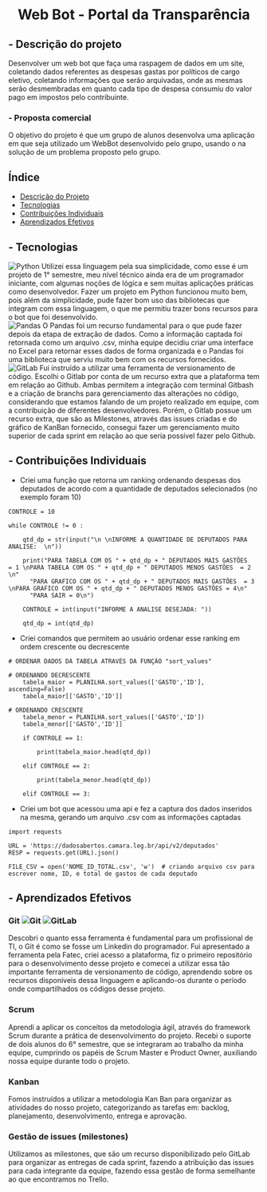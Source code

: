 # <center>Web Bot - Portal da Transparência</center>

## - Descrição do projeto
Desenvolver um web bot que faça uma raspagem de dados em um site, coletando dados referentes as despesas gastas por políticos de cargo eletivo, coletando informações que serão arquivadas, onde as mesmas serão desmembradas em quanto cada tipo de despesa consumiu do valor pago em impostos pelo contribuinte.
### - Proposta comercial
O objetivo do projeto é que um grupo de alunos desenvolva uma aplicação em que seja utilizado um WebBot desenvolvido pelo grupo, usando o na solução de um problema proposto pelo grupo.

## Índice

<!--ts-->
*  [Descrição do Projeto](#descricao-do-projeto)
*  [Tecnologias](#tecnologias)
*  [Contribuições Individuais](#contribuicoes-individuais)
*  [Aprendizados Efetivos](#aprendizados-efetivos)
<!--te-->

## - Tecnologias
![Python](https://img.shields.io/badge/python-3670A0?style=for-the-badge&logo=python&logoColor=ffdd54)
Utilizei essa linguagem pela sua simplicidade, como esse é um projeto de 1° semestre, meu nível técnico ainda era de um programador iniciante, com algumas noções de lógica e sem muitas aplicações práticas como desenvolvedor.
Fazer um projeto em Python funcionou muito bem, pois além da simplicidade, pude fazer bom uso das bibliotecas que integram com essa linguagem, o que me permitiu trazer bons recursos para o bot que foi desenvolvido.<br>
![Pandas](https://img.shields.io/badge/pandas-%23150458.svg?style=for-the-badge&logo=pandas&logoColor=white)
O Pandas foi um recurso fundamental para o que pude fazer depois da etapa de extração de dados. Como a informação captada foi retornada como um arquivo .csv, minha equipe decidiu criar uma interface no Excel para retornar esses dados de forma organizada e o Pandas foi uma biblioteca que serviu muito bem com os recursos fornecidos.<br>
![GitLab](https://img.shields.io/badge/gitlab-%23181717.svg?style=for-the-badge&logo=gitlab&logoColor=white)
Fui instruído a utilizar uma ferramenta de versionamento de código.
Escolhi o Gitlab por conta de um recurso extra que a plataforma tem em relação ao Github. Ambas permitem a integração com terminal Gitbash e a criação de branchs para gerenciamento das alterações no código, considerando que estamos falando de um projeto realizado em equipe, com a contribuição de diferentes desenvolvedores. Porém, o Gitlab possue um recurso extra, que são as Milestones, através das issues criadas e do gráfico de KanBan fornecido, consegui fazer um gerenciamento muito superior de cada sprint em relação ao que seria possível fazer pelo Github.

## - Contribuições Individuais
- Criei uma função que retorna um ranking ordenando despesas dos deputados de acordo com a quantidade de deputados selecionados (no exemplo foram 10)
```
CONTROLE = 10

while CONTROLE != 0 :

    qtd_dp = str(input("\n \nINFORME A QUANTIDADE DE DEPUTADOS PARA ANALISE:  \n"))

    print("PARA TABELA COM OS " + qtd_dp + " DEPUTADOS MAIS GASTÕES   = 1 \nPARA TABELA COM OS " + qtd_dp + " DEPUTADOS MENOS GASTÕES  = 2 \n"
      "PARA GRAFICO COM OS " + qtd_dp + " DEPUTADOS MAIS GASTÕES  = 3 \nPARA GRAFICO COM OS " + qtd_dp + " DEPUTADOS MENOS GASTÕES = 4\n"
      "PARA SAIR = 0\n")

    CONTROLE = int(input("INFORME A ANALISE DESEJADA: "))

    qtd_dp = int(qtd_dp)
```

- Criei comandos que permitem ao usuário ordenar esse ranking em ordem crescente ou decrescente
```
# ORDENAR DADOS DA TABELA ATRAVÉS DA FUNÇÃO "sort_values"

# ORDENANDO DECRESCENTE
    tabela_maior = PLANILHA.sort_values(['GASTO','ID'], ascending=False)
    tabela_maior[['GASTO','ID']]

# ORDENANDO CRESCENTE
    tabela_menor = PLANILHA.sort_values(['GASTO','ID'])
    tabela_menor[['GASTO','ID']]

    if CONTROLE == 1:

        print(tabela_maior.head(qtd_dp))

    elif CONTROLE == 2:

        print(tabela_menor.head(qtd_dp))

    elif CONTROLE == 3:
```

- Criei um bot que acessou uma api e fez a captura dos dados inseridos na mesma, gerando um arquivo .csv com as informações captadas
```
import requests

URL = 'https://dadosabertos.camara.leg.br/api/v2/deputados'
RESP = requests.get(URL).json()

FILE_CSV = open('NOME_ID_TOTAL.csv', 'w')  # criando arquivo csv para escrever nome, ID, e total de gastos de cada deputado
```

## - Aprendizados Efetivos
### Git ![Git](https://img.shields.io/badge/git-%23F05033.svg?style=for-the-badge&logo=git&logoColor=white) ![GitLab](https://img.shields.io/badge/gitlab-%23181717.svg?style=for-the-badge&logo=gitlab&logoColor=white)
Descobri o quanto essa ferramenta é fundamental para um profissional de TI, o Git é como se fosse um Linkedin do programador. Fui apresentado a ferramenta pela Fatec, criei acesso a plataforma, fiz o primeiro repositório para o desenvolvimento desse projeto e comecei a utilizar essa tão importante ferramenta de versionamento de código, aprendendo sobre os recursos disponíveis dessa linguagem e aplicando-os durante o período onde compartilhados os códigos desse projeto.
### Scrum
Aprendi a aplicar os conceitos da metodologia ágil, através do framework Scrum durante a prática de desenvolvimento do projeto.
Recebi o suporte de dois alunos do 6° semestre, que se integraram ao trabalho da minha equipe, cumprindo os papéis de Scrum Master e Product Owner, auxiliando nossa equipe durante todo o projeto.
### Kanban
Fomos instruídos a utilizar a metodologia Kan Ban para organizar as atividades do nosso projeto, categorizando as tarefas em: backlog, planejamento, desenvolvimento, entrega e aprovação.
### Gestão de issues (milestones)
Utilizamos as milestones, que são um recurso disponibilizado pelo GitLab para organizar as entregas de cada sprint, fazendo a atribuição das issues para cada integrante da equipe, fazendo essa gestão de forma semelhante ao que encontramos no Trello.
